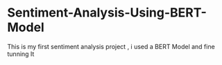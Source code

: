    # Sentiment-Analysis-Using-BERT-Model
This is my first sentiment analysis project , i used a BERT Model and fine tunning It  
   
   
      
           
    
             
                
        
   
 
